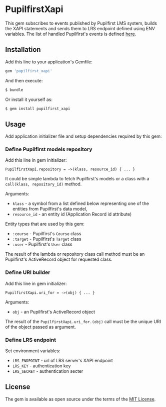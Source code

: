 # PupilfirstXapi

This gem subscribes to events published by Pupilfirst LMS system,
builds the XAPI statements and sends them to LRS endpoint defined
using ENV variables. The list of handled Pupilfirst's events is
defined [here](/lib/pupilfirst_xapi/statements.rb).

## Installation
Add this line to your application's Gemfile:

```ruby
gem 'pupilfirst_xapi'
```

And then execute:
```bash
$ bundle
```

Or install it yourself as:
```bash
$ gem install pupilfirst_xapi
```

## Usage
Add application initializer file and setup dependencies required by this gem:

### Define Pupilfirst models repository
Add this line in gem initializer:
```
PupilfirstXapi.repository = ->(klass, resource_id) { ... }
```

It could be simple lambda to fetch Pupilfirst's models or
a class with a `call(klass, repository_id)` method.

Arguments:

* `klass` - a symbol from a list defined below representing one of the entities
  from Pupilfirst's data model,
* `resource_id` - an entity id (Application Record id attribute)


Entity types that are used by this gem:

* `:course` - Pupilfirst's `Course` class
* `:target` - Pupilfirst's `Target` class
* `:user` - Pupilfirst's `User` class

The result of the lambda or repository class call method must be
an Pupilfirst's ActiveRecord object for requested class.

### Define URI builder
Add this line in gem initializer:
```
PupilfirstXapi.uri_for = ->(obj) { ... }
```

Arguments:

* `obj` - an Pupilfirst's ActiveRecord object

The result of the `PupilfirstXapi.uri_for.(obj)` call must be
the unique URI of the object passed as argument.

### Define LRS endpoint
Set environment variables:

* `LRS_ENDPOINT` - url of LRS server's XAPI endpoint
* `LRS_KEY` - authentication key
* `LRS_SECRET` - authentication secter

## License
The gem is available as open source under the terms of the [MIT License](https://opensource.org/licenses/MIT).
